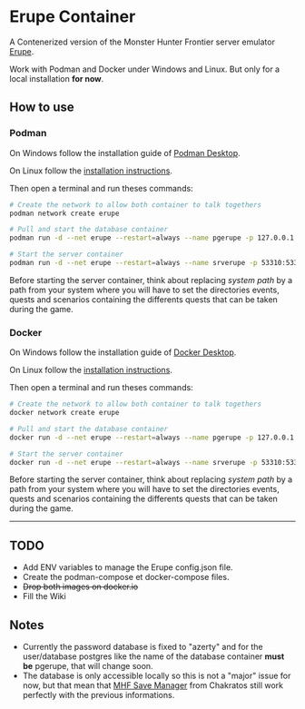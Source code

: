 # Erupe Container

A Contenerized version of the Monster Hunter Frontier server emulator [Erupe](https://github.com/ZeruLight/Erupe).

Work with Podman and Docker under Windows and Linux. But only for a local installation **for now**.

## How to use

### Podman

On Windows follow the installation guide of [Podman Desktop](https://podman-desktop.io/).

On Linux follow the [installation instructions](https://podman.io/getting-started/installation.html).

Then open a terminal and run theses commands:
```bash
# Create the network to allow both container to talk togethers
podman network create erupe

# Pull and start the database container
podman run -d --net erupe --restart=always --name pgerupe -p 127.0.0.1:5432:5432 docker.io/kane21/pgerupe

# Start the server container
podman run -d --net erupe --restart=always --name srverupe -p 53310:53310 -p 53312:53312 -p 54001:54001 -p 54002:54002 -p 54003:54003 -p 54004:54004 -p 54005:54005 -p 54006:54006 -p 54007:54007 -p 54008:54008 -v <system path>:/app/bin docker.io/kane21/srverupe
```

Before starting the server container, think about replacing *system path* by a path from your system where you will have to set the directories events, quests and scenarios containing the differents quests that can be taken during the game.

### Docker

On Windows follow the installation guide of [Docker Desktop](https://www.docker.com/products/docker-desktop/).

On Linux follow the [installation instructions](https://docs.docker.com/engine/install/).

Then open a terminal and run theses commands:
```bash
# Create the network to allow both container to talk togethers
docker network create erupe

# Pull and start the database container
docker run -d --net erupe --restart=always --name pgerupe -p 127.0.0.1:5432:5432 docker.io/kane21/pgerupe

# Start the server container
docker run -d --net erupe --restart=always --name srverupe -p 53310:53310 -p 53312:53312 -p 54001:54001 -p 54002:54002 -p 54003:54003 -p 54004:54004 -p 54005:54005 -p 54006:54006 -p 54007:54007 -p 54008:54008 -v <system path>:/app/bin docker.io/kane21/srverupe
```

Before starting the server container, think about replacing *system path* by a path from your system where you will have to set the directories events, quests and scenarios containing the differents quests that can be taken during the game.

---

## TODO
  * Add ENV variables to manage the Erupe config.json file.
  * Create the podman-compose et docker-compose files.
  * ~~Drop both images on docker.io~~
  * Fill the Wiki

## Notes

  * Currently the password database is fixed to "azerty" and for the user/database postgres like the name of the database container **must be** pgerupe, that will change soon. 
  * The database is only accessible locally so this is not a "major" issue for now, but that mean that [MHF Save Manager](https://github.com/Chakratos/mhf-save-manager) from Chakratos still work perfectly with the previous informations.